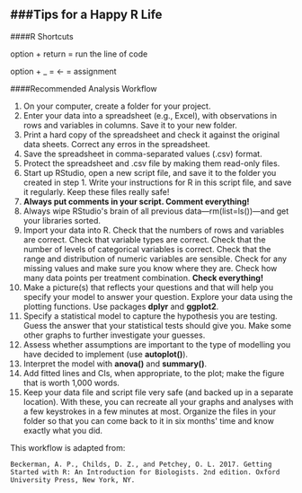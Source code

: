 ###Tips for a Happy R Life
-------------
####R Shortcuts

option + return = run the line of code

option + _ = <- = assignment

####Recommended Analysis Workflow
1. On your computer, create a folder for your project.
2. Enter your data into a spreadsheet (e.g., Excel), with observations in rows and variables in columns. Save it to your new folder.
3. Print a hard copy of the spreadsheet and check it against the original data sheets. Correct any erros in the spreadsheet.
4. Save the spreadsheet in comma-separated values (.csv) format.
5. Protect the spreadsheet and .csv file by making them read-only files.
6. Start up RStudio, open a new script file, and save it to the folder you created in step 1. Write your instructions for R in this script file, and save it regularly. Keep these files really safe!
7. **Always put comments in your script. Comment everything!**
8. Always wipe RStudio's brain of all previous data—rm(list=ls())—and get your libraries sorted.
9. Import your data into R. Check that the numbers of rows and variables are correct. Check that variable types are correct. Check that the number of levels of categorical variables is correct. Check that the range and distribution of numeric variables are sensible. Check for any missing values and make sure you know where they are. Check how many data points per treatment combination. **Check everything!**
10. Make a picture(s) that reflects your questions and that will help you specify your model to answer your question. Explore your data using the plotting functions. Use packages **dplyr** and **ggplot2**.
11. Specify a statistical model to capture the hypothesis you are testing. Guess the answer that your statistical tests should give you. Make some other graphs to further investigate your guesses.
12. Assess whether assumptions are important to the type of modelling you have decided to implement (use **autoplot()**).
13. Interpret the model with **anova()** and **summary()**.
14. Add fitted lines and CIs, when appropriate, to the plot; make the figure that is worth 1,000 words.
15. Keep your data file and script file very safe (and backed up in a separate location). With these, you can recreate all your graphs and analyses with a few keystrokes in a few minutes at most. Organize the files in your folder so that you can come back to it in six months' time and know exactly what you did.


This workflow is adapted from:

	Beckerman, A. P., Childs, D. Z., and Petchey, O. L. 2017. Getting Started with R: An Introduction for Biologists. 2nd edition. Oxford University Press, New York, NY.